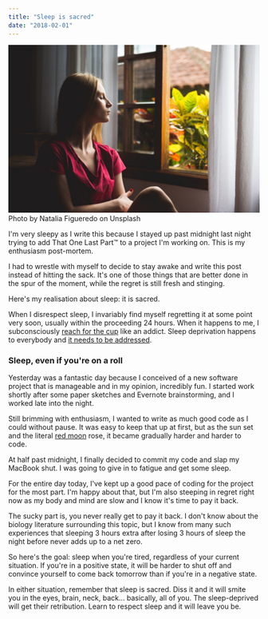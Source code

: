 ```yaml
---
title: "Sleep is sacred"
date: "2018-02-01"
---
```


![sleep is sacred nickang blog](images/natalia-figueredo-350529-1024x684.jpg) Photo by Natalia Figueredo on Unsplash

I'm very sleepy as I write this because I stayed up past midnight last night trying to add That One Last Part™ to a project I'm working on. This is my enthusiasm post-mortem.

I had to wrestle with myself to decide to stay awake and write this post instead of hitting the sack. It's one of those things that are better done in the spur of the moment, while the regret is still fresh and stinging.

Here's my realisation about sleep: it is sacred.

When I disrespect sleep, I invariably find myself regretting it at some point very soon, usually within the proceeding 24 hours. When it happens to me, I subconsciously [reach for the cup](/2017-10-29-litmus-test-enough-rest/) like an addict. Sleep deprivation happens to everybody and [it needs to be addressed](/2017-01-08-always-tired-folly/).

### Sleep, even if you're on a roll

Yesterday was a fantastic day because I conceived of a new software project that is manageable and in my opinion, incredibly fun. I started work shortly after some paper sketches and Evernote brainstorming, and I worked late into the night.

Still brimming with enthusiasm, I wanted to write as much good code as I could without pause. It was easy to keep that up at first, but as the sun set and the literal [red moon](https://www.channelnewsasia.com/news/singapore/super-blue-blood-moon-singapore-lunar-eclipse-9914074) rose, it became gradually harder and harder to code.

At half past midnight, I finally decided to commit my code and slap my MacBook shut. I was going to give in to fatigue and get some sleep.

For the entire day today, I've kept up a good pace of coding for the project for the most part. I'm happy about that, but I'm also steeping in regret right now as my body and mind are slow and I know it's time to pay it back.

The sucky part is, you never really get to pay it back. I don't know about the biology literature surrounding this topic, but I know from many such experiences that sleeping 3 hours extra after losing 3 hours of sleep the night before never adds up to a net zero.

So here's the goal: sleep when you're tired, regardless of your current situation. If you're in a positive state, it will be harder to shut off and convince yourself to come back tomorrow than if you're in a negative state.

In either situation, remember that sleep is sacred. Diss it and it will smite you in the eyes, brain, neck, back... basically, all of you. The sleep-deprived will get their retribution. Learn to respect sleep and it will leave you be.
